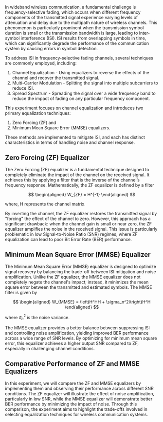 
In wideband wireless communication, a fundamental challenge is frequency-selective fading, which occurs when different frequency components of the transmitted signal experience varying levels of attenuation and delay due to the multipath nature of wireless channels. This phenomenon is particularly prominent when the transmission symbol duration is small or the transmission bandwidth is large, leading to inter-symbol interference (ISI). ISI results from overlapping symbols in time, which can significantly degrade the performance of the communication system by causing errors in symbol detection.

To address ISI in frequency-selective fading channels, several techniques are commonly employed, including:
  1) Channel Equalization - Using equalizers to reverse the effects of the channel and recover the transmitted signal. 
  2) Multi-Carrier Modulation - Splitting the signal into multiple subcarriers to reduce ISI. 
  3) Spread Spectrum - Spreading the signal over a wide frequency band to reduce the impact of fading on any particular frequency component.

This experiment focuses on channel equalization and introduces two primary equalization techniques: 
  1) Zero Forcing (ZF) and
  2) Minimum Mean Square Error (MMSE) equalizers.

These methods are implemented to mitigate ISI, and each has distinct characteristics in terms of handling noise and channel response.

## Zero Forcing (ZF) Equalizer

The Zero Forcing (ZF) equalizer is a fundamental technique designed to completely eliminate the impact of the channel on the received signal. It achieves this by applying a filter that is the inverse of the channel’s frequency response. Mathematically, the ZF equalizer is defined by a filter 

$$
\begin{aligned}
     W_{ZF} = H^{-1} 
\end{aligned}
$$

where, H represents the channel matrix.

By inverting the channel, the ZF equalizer restores the transmitted signal by "forcing" the effect of the channel to zero. However, this approach has a significant drawback: when the channel gain is small or near zero, the ZF equalizer amplifies the noise in the received signal. This issue is particularly problematic in low Signal-to-Noise Ratio (SNR) regimes, where ZF equalization can lead to poor Bit Error Rate (BER) performance.

## Minimum Mean Square Error (MMSE) Equalizer

The Minimum Mean Square Error (MMSE) equalizer is designed to optimize signal recovery by balancing the trade-off between ISI mitigation and noise amplification. Unlike the ZF equalizer, the MMSE equalizer does not completely negate the channel's impact; instead, it minimizes the mean square error between the transmitted and estimated symbols. The MMSE filter is given by

$$
\begin{aligned}
   W_{MMSE} = \left(H^HH + \sigma_n^2I\right)H^H
\end{aligned}
$$

where $\sigma_n^2$ is the noise variance.

The MMSE equalizer provides a better balance between suppressing ISI and controlling noise amplification, yielding improved BER performance across a wide range of SNR levels. By optimizing for minimum mean square error, this equalizer achieves a higher output SNR compared to ZF, especially in challenging channel conditions.

## Comparative Performance of ZF and MMSE Equalizers

In this experiment, we will compare the ZF and MMSE equalizers by implementing them and observing their performance across different SNR conditions. The ZF equalizer will illustrate the effect of noise amplification, particularly in low SNR, while the MMSE equalizer will demonstrate better BER performance by minimizing the impact of noise. Through this comparison, the experiment aims to highlight the trade-offs involved in selecting equalization techniques for wireless communication systems.
